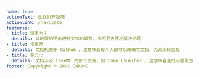 ```yaml
---
home: true
actionText: 让我们开始吧
actionLink: /navigate
features:
- title: 玩家为主
  details: 以玩家的视角进行文档的编写，从而更方便地解决问题
- title: 常更新
  details: 文档托管于 GitHub ，这意味着每个人都可以来编写文档，为其添砖加瓦
- title: 多元化
  details: 文档涉及 CakeMC 的多个方面，如 Cake Launcher ，这意味着查找问题更加便捷
footer: Copyright © 2022 CakeMC
---
```

